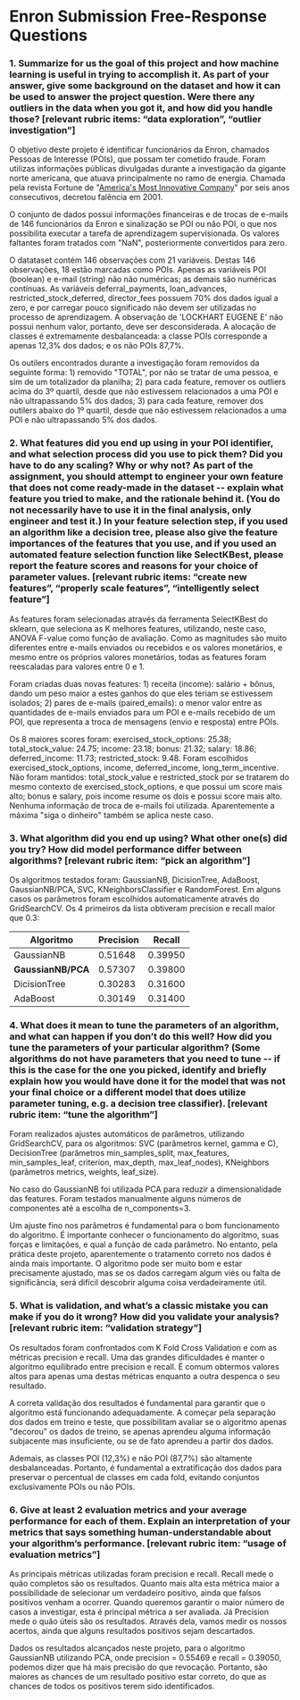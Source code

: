 # Enron Submission Free-Response Questions

### 1. Summarize for us the goal of this project and how machine learning is useful in trying to accomplish it. As part of your answer, give some background on the dataset and how it can be used to answer the project question. Were there any outliers in the data when you got it, and how did you handle those?  [relevant rubric items: “data exploration”, “outlier investigation”]

O objetivo deste projeto é identificar funcionários da Enron, chamados Pessoas de Interesse (POIs), que possam ter cometido fraude. Foram utilizas informações públicas divulgadas durante a investigação da gigante norte americana, que atuava principalmente no ramo de energia. Chamada pela revista Fortune de "[America's Most Innovative Company](https://en.wikipedia.org/wiki/Enron)" por seis anos consecutivos, decretou falência em 2001.

O conjunto de dados possui informações financeiras e de trocas de e-mails de 146 funcionários da Enron e sinalização se POI ou não POI, o que nos possibilita executar a tarefa de aprendizagem supervisionada. Os valores faltantes foram tratados com "NaN", posteriormente convertidos para zero. 

O datataset contém 146 observações com 21 variáveis. Destas 146 observações, 18 estão marcadas como POIs.
Apenas as variáveis POI (boolean) e e-mail (string) não não numéricas; as demais são numéricas contínuas.
As variáveis deferral_payments, loan_advances, restricted_stock_deferred, director_fees possuem 70%
dos dados igual a zero, e por carregar pouco significado não devem ser utilizadas no processo de aprendizagem.
A observação de 'LOCKHART EUGENE E' não possui nenhum valor, portanto, deve ser desconsiderada.
A alocação de classes é extremamente desbalanceada: a classe POIs corresponde a apenas 12,3% dos dados; 
e os não POIs 87,7%. 

Os outilers encontrados durante a investigação foram removidos da seguinte forma: 1) removido "TOTAL", por não se tratar de uma pessoa, e sim de um totalizador da planilha; 2) para cada feature, remover os outliers acima do 3º quartil, desde que não estivessem relacionados a uma POI e não ultrapassando 5% dos dados; 3) para cada feature, remover dos outilers abaixo do 1º quartil, desde que não estivessem relacionados a uma POI e não ultrapassando 5% dos dados.

### 2. What features did you end up using in your POI identifier, and what selection process did you use to pick them? Did you have to do any scaling? Why or why not? As part of the assignment, you should attempt to engineer your own feature that does not come ready-made in the dataset -- explain what feature you tried to make, and the rationale behind it. (You do not necessarily have to use it in the final analysis, only engineer and test it.) In your feature selection step, if you used an algorithm like a decision tree, please also give the feature importances of the features that you use, and if you used an automated feature selection function like SelectKBest, please report the feature scores and reasons for your choice of parameter values.  [relevant rubric items: “create new features”, “properly scale features”, “intelligently select feature”]

As features foram selecionadas através da ferramenta SelectKBest do sklearn, que seleciona as K melhores features, utilizando, neste caso, ANOVA F-value como função de avaliação. Como as magnitudes são muito diferentes entre e-mails enviados ou recebidos e os valores monetários, e mesmo entre os próprios valores monetários, todas as features foram reescaladas para valores entre 0 e 1. 

Foram criadas duas novas features: 1) receita (income): salário + bônus, dando um peso maior a estes ganhos do que eles teriam se estivessem isolados; 2) pares de e-mails (paired_emails): o menor valor entre as quantidades de e-mails enviados para um POI e e-mails recebido de um POI, que representa a troca de mensagens (envio e resposta) entre POIs.

Os 8 maiores scores foram: exercised_stock_options: 25.38; total_stock_value: 24.75; income: 23.18; bonus: 21.32; salary: 18.86; deferred_income: 11.73; restricted_stock: 9.48. Foram escolhidos exercised_stock_options, income, deferred_income, long_term_incentive. Não foram mantidos: total_stock_value e restricted_stock por se tratarem do mesmo contexto de exercised_stock_options, e que possui um score mais alto; bonus e salary, pois income resume os dois e possui score mais alto. Nenhuma informação de troca de e-mails foi utilizada. Aparentemente a máxima "siga o dinheiro" também se aplica neste caso.

### 3. What algorithm did you end up using? What other one(s) did you try? How did model performance differ between algorithms?  [relevant rubric item: “pick an algorithm”]

Os algoritmos testados foram: GaussianNB, DicisionTree, AdaBoost, GaussianNB/PCA, SVC, KNeighborsClassifier e RandomForest. Em alguns casos os parâmetros foram escolhidos automaticamente através do GridSearchCV. Os 4 primeiros da lista obtiveram precision e recall maior que 0.3:

|Algoritmo                |Precision|Recall |
|-------------------------|---------|-------|
|GaussianNB               |0.51648	|0.39950|
|**GaussianNB/PCA**       |0.57307	|0.39800|
|DicisionTree             |0.30283	|0.31600|
|AdaBoost                 |0.30149	|0.31400|

### 4. What does it mean to tune the parameters of an algorithm, and what can happen if you don’t do this well?  How did you tune the parameters of your particular algorithm? (Some algorithms do not have parameters that you need to tune -- if this is the case for the one you picked, identify and briefly explain how you would have done it for the model that was not your final choice or a different model that does utilize parameter tuning, e.g. a decision tree classifier).  [relevant rubric item: “tune the algorithm”]

Foram realizados ajustes automáticos de parâmetros, utilizando GridSearchCV, para os algoritmos: SVC (parâmetros kernel, gamma e C), DecisionTree (parâmetros min_samples_split, max_features, min_samples_leaf, criterion, max_depth, max_leaf_nodes), KNeighbors (parâmetros metrics, weights, leaf_size).

No caso do GaussianNB foi utilizada PCA para reduzir a dimensionalidade das features. Foram testados manualmente alguns números de componentes até a escolha de n_components=3.

Um ajuste fino nos parâmetros é fundamental para o bom funcionamento do algoritmo. É importante conhecer o funcionamento do algoritmo, suas forças e limitações, e qual a função de cada parâmetro. No entanto, pela prática deste projeto, aparentemente o tratamento correto nos dados é ainda mais importante. O algoritmo pode ser muito bom e estar precisamente ajustado, mas se os dados carregam algum viés ou falta de significância, será difícil descobrir alguma coisa verdadeiramente útil. 

### 5. What is validation, and what’s a classic mistake you can make if you do it wrong? How did you validate your analysis?  [relevant rubric item: “validation strategy”]

Os resultados foram confrontados com K Fold Cross Validation e com as métricas precision e recall. Uma das grandes dificuldades é manter o algoritmo equilibrado entre precision e recall. É comum obtermos valores altos para apenas uma destas métricas enquanto a outra despenca o seu resultado.

A correta validação dos resultados é fundamental para garantir que o algoritmo está funcionando adequadamente. A começar pela separação dos dados em treino e teste, que possibilitam avaliar se o algoritmo apenas "decorou" os dados de treino, se apenas aprendeu alguma informação subjacente mas insuficiente, ou se de fato aprendeu a partir dos dados.

Ademais, as classes POI (12,3%) e não POI (87,7%) são altamente desbalanceadas. Portanto, é fundamental a
extratificação dos dados para preservar o percentual de classes em cada fold, evitando conjuntos exclusivamente
 POIs ou não POIs.
 
### 6. Give at least 2 evaluation metrics and your average performance for each of them.  Explain an interpretation of your metrics that says something human-understandable about your algorithm’s performance. [relevant rubric item: “usage of evaluation metrics”]

As principais métricas utilizadas foram precision e recall. Recall mede o quão completos são os resultados. Quanto mais alta esta métrica maior a possibilidade de selecionar um verdadeiro positivo, ainda que falsos positivos venham a ocorrer. Quando queremos garantir o maior número de casos a investigar, esta é principal métrica a ser avaliada. Já Precision mede o quão úteis são os resultados. Através dela, vamos medir os nossos acertos, ainda que alguns resultados positivos sejam descartados. 

Dados os resultados alcançados neste projeto, para o algoritmo GaussianNB utilizando PCA, onde precision = 0.55469	 e recall = 0.39050, podemos dizer que há mais precisão do que revocação. Portanto, são maiores as chances de um resultado positivo estar correto, do que as chances de todos os positivos terem sido identificados.